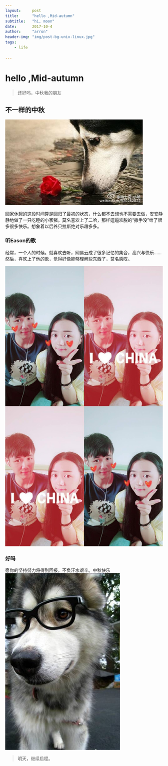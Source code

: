 ```yaml
---
layout:     post
title:      "hello ,Mid-autumn"
subtitle:   "hi, moon"
date:       2017-10-4
author:     "arron"
header-img: "img/post-bg-unix-linux.jpg"
tags:
    - life
    
---
```

# hello ,Mid-autumn
>还好吗，中秋我的朋友

## 不一样的中秋
![hello](/img/in-post/post-mid-autumn/img-50e25001583dec5c8c71afb313f6b203.jpg)

回家休憩的这段时间算是回归了最初的状态，什么都不去想也不需要去做，安安静静地做了一只吃睡的小家猪。莫名喜欢上了二哈，那样逗逼欢脱的“撒手没”给了很多很多快乐。想象着以后养只拉斯绝对乐趣多多。
### 听Eason的歌
经常，一个人的时候。就喜欢去听，网易云成了很多记忆的集合，高兴与快乐…… 
然后，喜欢上了他的歌，觉得好像能够理解些东西了，莫名感叹。

![moming](/img/in-post/post-mid-autumn/mmexport1507106165252.jpg)
### 好吗
愿你的坚持努力将得到回报，不负汗水艰辛。中秋快乐
![moming](/img/in-post/post-mid-autumn/IMG_20171004_095200.JPG)
>明天，继续启程。